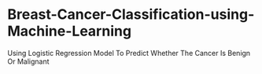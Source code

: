 # Breast-Cancer-Classification-using-Machine-Learning
Using Logistic Regression Model To Predict Whether The Cancer Is Benign Or Malignant
